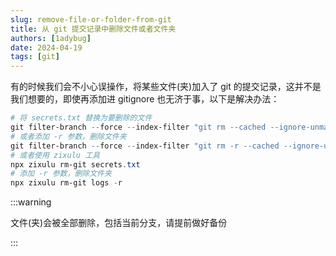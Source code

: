 ```yaml
---
slug: remove-file-or-folder-from-git
title: 从 git 提交记录中删除文件或者文件夹
authors: [1adybug]
date: 2024-04-19
tags: [git]
---
```


有的时候我们会不小心误操作，将某些文件(夹)加入了 git 的提交记录，这并不是我们想要的，即使再添加进 gitignore 也无济于事，以下是解决办法：

```powershell npm2yarn
# 将 secrets.txt 替换为要删除的文件
git filter-branch --force --index-filter "git rm --cached --ignore-unmatch secrets.txt" --prune-empty --tag-name-filter cat -- --all
# 或者添加 -r 参数，删除文件夹
git filter-branch --force --index-filter "git rm -r --cached --ignore-unmatch logs" --prune-empty --tag-name-filter cat -- --all
# 或者使用 zixulu 工具
npx zixulu rm-git secrets.txt
# 添加 -r 参数，删除文件夹
npx zixulu rm-git logs -r
```

:::warning

文件(夹)会被全部删除，包括当前分支，请提前做好备份

:::

